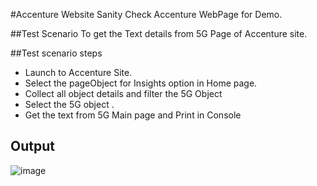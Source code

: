 #Accenture Website Sanity 
Check Accenture WebPage for Demo.

##Test Scenario 
To get the  Text details from 5G Page of Accenture site.

##Test scenario steps
* Launch to Accenture Site.
* Select the pageObject  for Insights option in Home page.
* Collect all object details and filter the 5G Object
* Select the 5G object .
* Get the text from 5G Main page and Print in Console

## Output
![image](https://user-images.githubusercontent.com/104408525/188309396-8528762e-ed05-4c49-86d3-4c633b55d860.png)